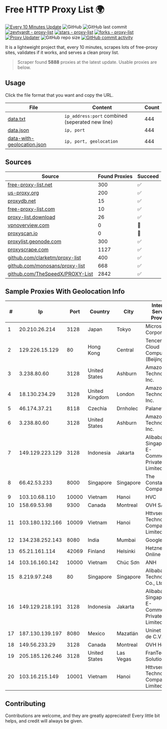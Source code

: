 
# Free HTTP Proxy List 🌍

[![Every 10 Minutes Update](https://github.com/mertguvencli/http-proxy-list/actions/workflows/main.yml/badge.svg?branch=main)](https://github.com/mertguvencli/http-proxy-list/actions/workflows/main.yml)
![GitHub](https://img.shields.io/github/license/mertguvencli/http-proxy-list)
![GitHub last commit](https://img.shields.io/github/last-commit/mertguvencli/http-proxy-list)
[![zevtyardt - proxy-list](https://img.shields.io/static/v1?label=zevtyardt&message=proxy-list&color=blue&logo=github)](https://github.com/zevtyardt/proxy-list "Go to GitHub repo")
[![stars - proxy-list](https://img.shields.io/github/stars/zevtyardt/proxy-list?style=social)](https://github.com/zevtyardt/proxy-list)
[![forks - proxy-list](https://img.shields.io/github/forks/zevtyardt/proxy-list?style=social)](https://github.com/zevtyardt/proxy-list)
[![Proxy Updater](https://github.com/zevtyardt/proxy-list/workflows/Proxy%20Updater/badge.svg)](https://github.com/zevtyardt/proxy-list/actions?query=workflow:"Proxy+Updater")
![GitHub repo size](https://img.shields.io/github/repo-size/zevtyardt/proxy-list)
[![GitHub commit activity](https://img.shields.io/github/commit-activity/m/zevtyardt/proxy-list?logo=commits)](https://github.com/zevtyardt/proxy-list/commits/main)

It is a lightweight project that, every 10 minutes, scrapes lots of free-proxy sites, validates if it works, and serves a clean proxy list.

> Scraper found **5888** proxies at the latest update. Usable proxies are below.

## Usage

Click the file format that you want and copy the URL.

|File|Content|Count|
|----|-------|-----|
|[data.txt](https://raw.githubusercontent.com/mertguvencli/http-proxy-list/main/proxy-list/data.txt)|`ip_address:port` combined (seperated new line)|444|
|[data.json](https://raw.githubusercontent.com/mertguvencli/http-proxy-list/main/proxy-list/data.json)|`ip, port`|444|
|[data-with-geolocation.json](https://raw.githubusercontent.com/mertguvencli/http-proxy-list/main/proxy-list/data-with-geolocation.json)|`ip, port, geolocation`|444|

## Sources

|Source|Found Proxies|Succeed|
|------|-------------|-------|
|[free-proxy-list.net](https://free-proxy-list.net)|300|✅|
|[us-proxy.org](https://www.us-proxy.org)|200|✅|
|[proxydb.net](http://proxydb.net)|15|✅|
|[free-proxy-list.com](https://free-proxy-list.com/?page=&port=&type%5B%5D=http&type%5B%5D=https&up_time=0&search=Search)|10|✅|
|[proxy-list.download](https://www.proxy-list.download/HTTP)|26|✅|
|[vpnoverview.com](https://vpnoverview.com/privacy/anonymous-browsing/free-proxy-servers)|0|🚫|
|[proxyscan.io](https://www.proxyscan.io)|0|🚫|
|[proxylist.geonode.com](https://proxylist.geonode.com/api/proxy-list?limit=300&page=1&sort_by=lastChecked&sort_type=desc&protocols=http,https)|300|✅|
|[proxyscrape.com](https://api.proxyscrape.com/v2/?request=displayproxies&protocol=http&timeout=10000&country=all&ssl=all&anonymity=all)|1127|✅|
|[github.com/clarketm/proxy-list](https://raw.githubusercontent.com/clarketm/proxy-list/master/proxy-list-raw.txt)|400|✅|
|[github.com/monosans/proxy-list](https://raw.githubusercontent.com/monosans/proxy-list/main/proxies/http.txt)|668|✅|
|[github.com/TheSpeedX/PROXY-List](https://raw.githubusercontent.com/TheSpeedX/PROXY-List/master/http.txt)|2842|✅|


## Sample Proxies With Geolocation Info

|#|Ip|Port|Country|City|Internet Service Provider|
|-|--|----|-------|----|-------------------------|
|1|20.210.26.214|3128|Japan|Tokyo|Microsoft Corporation|
|2|129.226.15.129|80|Hong Kong|Central|Tencent Cloud Computing (Beijing) Co|
|3|3.238.80.60|3128|United States|Ashburn|Amazon Technologies Inc.|
|4|18.130.234.29|3128|United Kingdom|London|Amazon Technologies Inc.|
|5|46.174.37.21|8118|Czechia|Drnholec|Palanet s.r.o.|
|6|3.238.80.60|3128|United States|Ashburn|Amazon Technologies Inc.|
|7|149.129.223.129|3128|Indonesia|Jakarta|Alibaba.com Singapore E-Commerce Private Limited|
|8|66.42.53.233|8000|Singapore|Singapore|The Constant Company|
|9|103.10.68.110|10000|Vietnam|Hanoi|HVC|
|10|158.69.53.98|9300|Canada|Montreal|OVH SAS|
|11|103.180.132.166|10009|Vietnam|Hanoi|Httvserver Technology Company Limited|
|12|134.238.252.143|8080|India|Mumbai|Google LLC|
|13|65.21.161.114|42069|Finland|Helsinki|Hetzner Online GmbH|
|14|103.16.160.142|10000|Vietnam|Chúc Sơn|ANH|
|15|8.219.97.248|80|Singapore|Singapore|Alibaba (US) Technology Co., Ltd.|
|16|149.129.218.191|3128|Indonesia|Jakarta|Alibaba.com Singapore E-Commerce Private Limited|
|17|187.130.139.197|8080|Mexico|Mazatlán|Uninet S.A. de C.V.|
|18|149.56.233.29|3128|Canada|Montreal|OVH Hosting|
|19|205.185.126.246|3128|United States|Las Vegas|FranTech Solutions|
|20|103.16.215.149|10001|Vietnam|Hanoi|Httvserver Technology Company Limited|



## Contributing

Contributions are welcome, and they are greatly appreciated! Every
little bit helps, and credit will always be given.

